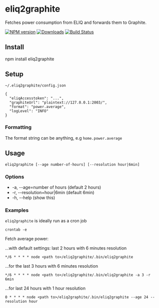 # eliq2graphite
Fetches power consumption from ELIQ and forwards them to Graphite.

[![NPM version][npm-image]][npm-url] [![Downloads][downloads-image]][npm-url] [![Build Status][travis-image]][travis-url]

## Install
npm install eliq2graphite

## Setup

``~/.eliq2graphite/config.json``

```
{
  "eliqAccesstoken": "...",
  "graphiteUrl": "plaintext://127.0.0.1:2003/",
  "format": "power.average",
  "logLevel": "INFO"
}
```
### Formatting
The format string can be anything, e.g ``home.power.average``

## Usage

```
eliq2graphite [--age number-of-hours] [--resolution hour|6min]
```

### Options

* -a, --age=number of hours (default 2 hours)
* -r, --resolution=hour|6min (default 6min)
* -h, --help (show this)


### Examples

``eliq2graphite`` is ideally run as a cron job
```
crontab -e
```

Fetch average power:

...with default settings: last 2 hours with 6 minutes resolution
```
*/6 * * * * node <path to>/eliq2graphite/.bin/eliq2graphite
```

...for the last 3 hours with 6 minutes resolution
```
*/6 * * * * node <path to>/eliq2graphite/.bin/eliq2graphite -a 3 -r 6min
```

...for last 24 hours with 1 hour resolution
```
0 * * * * node <path to>/eliq2graphite/.bin/eliq2graphite --age 24 --resolution hour
```

[npm-url]: https://npmjs.org/package/eliq2graphite
[downloads-image]: http://img.shields.io/npm/dm/eliq2graphite.svg
[npm-image]: http://img.shields.io/npm/v/eliq2graphite.svg
[travis-url]: https://travis-ci.org/ashpool/eliq2graphite
[travis-image]: http://img.shields.io/travis/ashpool/eliq2graphite.svg

